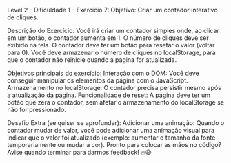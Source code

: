 Level 2 - Dificuldade 1 - Exercício 7:
Objetivo: Criar um contador interativo de cliques.

Descrição do Exercício:
Você irá criar um contador simples onde, ao clicar em um botão, o contador aumenta em 1.
O número de cliques deve ser exibido na tela.
O contador deve ter um botão para resetar o valor (voltar para 0).
Você deve armazenar o número de cliques no localStorage, para que o contador não reinicie quando a página for atualizada.

Objetivos principais do exercício:
Interação com o DOM: Você deve conseguir manipular os elementos da página com o JavaScript.
Armazenamento no localStorage: O contador precisa persistir mesmo após a atualização da página.
Funcionalidade de reset: A página deve ter um botão que zera o contador, sem afetar o armazenamento do localStorage se não for pressionado.

Desafio Extra (se quiser se aprofundar):
Adicionar uma animação: Quando o contador mudar de valor, você pode adicionar uma animação visual para indicar que o valor foi atualizado (exemplo: aumentar o tamanho da fonte temporariamente ou mudar a cor).
Pronto para colocar as mãos no código? Avise quando terminar para darmos feedback! 🔥😃